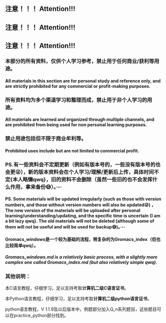 ## 注意！！！  Attention!!!

## 注意！！！  Attention!!!

## 注意！！！  Attention!!!

### 本部分的所有资料，仅供个人学习参考，禁止用于任何商业/获利等用途。
####  All materials in this section are for personal study and reference only, and are strictly prohibited for any commercial or profit-making purposes.

### 所有资料均为多个渠道学习和整理而成，禁止用于非个人学习的用途。
#### All materials are learned and organized through multiple channels, and are prohibited from being used for non personal learning purposes.

### 禁止用途包括但不限于商业牟利等。
#### Prohibited uses include but are not limited to commercial profit.

### PS.有一些资料会不定期更新（例如有版本号的，一些没有版本号的也会更😜），新的版本资料会在个人学习/理解/更新后上传，具体时间不定{本人略懒qwq}，旧的资料不会删除（虽然一些旧的也不会发挥什么作用，拿来备份😅）。·-·
#### PS. Some materials will be updated irregularly (such as those with version numbers, and those without version numbers will also be updated😜) ，The new version of the materials will be uploaded after personal learning/understanding/updating, and the specific time is uncertain {I am a bit lazy qwq}. The old materials will not be deleted (although some of them will not be useful and will be used for backup😅)。·-·

#### Gromacs_windows是一个较为基础的流程，稍复杂的为Gromacs_index（但也比较简单qwq）。
##### Gromacs_windows.md is a relatively basic process, with a slightly more complex one called Gromacs_index.md (but also relatively simple qwq).

### 其他说明：

本C语言教程，仔细学习，足以支持考取**计算机二级C语言证书**。

本Python语言教程，仔细学习，足以支持考取**计算机二级python语言证书**。

python语言教程，V 1.1.9及以后版本中，例题部分加入Q_n系列题目，这些题目可以在practice_python部分找到。
